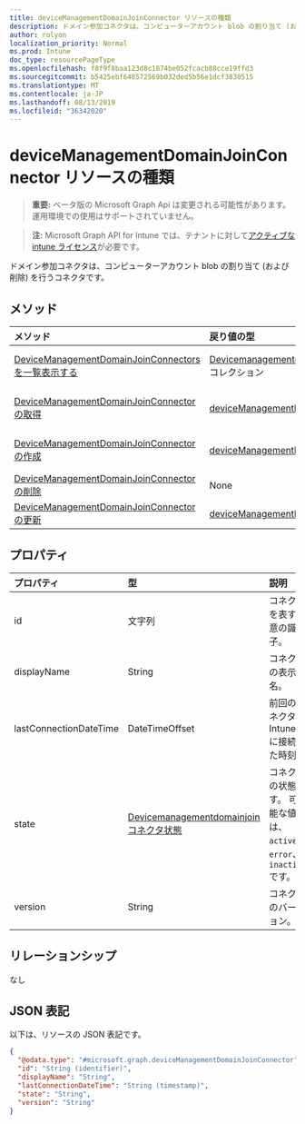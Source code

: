 ```yaml
---
title: deviceManagementDomainJoinConnector リソースの種類
description: ドメイン参加コネクタは、コンピューターアカウント blob の割り当て (および削除) を行うコネクタです。
author: rolyon
localization_priority: Normal
ms.prod: Intune
doc_type: resourcePageType
ms.openlocfilehash: f8f9f8baa123d8c1874be052fcacb88cce19ffd3
ms.sourcegitcommit: b5425ebf648572569b032ded5b56e1dcf3830515
ms.translationtype: MT
ms.contentlocale: ja-JP
ms.lasthandoff: 08/13/2019
ms.locfileid: "36342020"
---
```

# <a name="devicemanagementdomainjoinconnector-resource-type"></a>deviceManagementDomainJoinConnector リソースの種類

> **重要:** ベータ版の Microsoft Graph Api は変更される可能性があります。運用環境での使用はサポートされていません。

> **注:** Microsoft Graph API for Intune では、テナントに対して[アクティブな intune ライセンス](https://go.microsoft.com/fwlink/?linkid=839381)が必要です。

ドメイン参加コネクタは、コンピューターアカウント blob の割り当て (および削除) を行うコネクタです。

## <a name="methods"></a>メソッド
|メソッド|戻り値の型|説明|
|:---|:---|:---|
|[DeviceManagementDomainJoinConnectors を一覧表示する](../api/intune-odj-devicemanagementdomainjoinconnector-list.md)|[Devicemanagementdomainjoinconnector](../resources/intune-odj-devicemanagementdomainjoinconnector.md)コレクション|[Devicemanagementdomainjoinconnector](../resources/intune-odj-devicemanagementdomainjoinconnector.md)オブジェクトのプロパティとリレーションシップをリストします。|
|[DeviceManagementDomainJoinConnector の取得](../api/intune-odj-devicemanagementdomainjoinconnector-get.md)|[deviceManagementDomainJoinConnector](../resources/intune-odj-devicemanagementdomainjoinconnector.md)|[Devicemanagementdomainjoinconnector](../resources/intune-odj-devicemanagementdomainjoinconnector.md)オブジェクトのプロパティとリレーションシップを読み取ります。|
|[DeviceManagementDomainJoinConnector の作成](../api/intune-odj-devicemanagementdomainjoinconnector-create.md)|[deviceManagementDomainJoinConnector](../resources/intune-odj-devicemanagementdomainjoinconnector.md)|新しい[Devicemanagementdomainjoinconnector](../resources/intune-odj-devicemanagementdomainjoinconnector.md)オブジェクトを作成します。|
|[DeviceManagementDomainJoinConnector の削除](../api/intune-odj-devicemanagementdomainjoinconnector-delete.md)|None|[Devicemanagementdomainjoinconnector](../resources/intune-odj-devicemanagementdomainjoinconnector.md)を削除します。|
|[DeviceManagementDomainJoinConnector の更新](../api/intune-odj-devicemanagementdomainjoinconnector-update.md)|[deviceManagementDomainJoinConnector](../resources/intune-odj-devicemanagementdomainjoinconnector.md)|[Devicemanagementdomainjoinconnector](../resources/intune-odj-devicemanagementdomainjoinconnector.md)オブジェクトのプロパティを更新します。|

## <a name="properties"></a>プロパティ
|プロパティ|型|説明|
|:---|:---|:---|
|id|文字列|コネクタを表す一意の識別子。|
|displayName|String|コネクタの表示名。|
|lastConnectionDateTime|DateTimeOffset|前回のコネクタが Intune に接続した時刻。|
|state|[Devicemanagementdomainjoinコネクタ状態](../resources/intune-odj-devicemanagementdomainjoinconnectorstate.md)|コネクタの状態です。 可能な値は、`active`、`error`、`inactive` です。|
|version|String|コネクタのバージョン。|

## <a name="relationships"></a>リレーションシップ
なし

## <a name="json-representation"></a>JSON 表記
以下は、リソースの JSON 表記です。
<!-- {
  "blockType": "resource",
  "keyProperty": "id",
  "@odata.type": "microsoft.graph.deviceManagementDomainJoinConnector"
}
-->
``` json
{
  "@odata.type": "#microsoft.graph.deviceManagementDomainJoinConnector",
  "id": "String (identifier)",
  "displayName": "String",
  "lastConnectionDateTime": "String (timestamp)",
  "state": "String",
  "version": "String"
}
```



